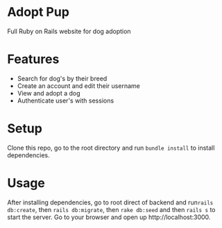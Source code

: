 # Adopt Pup

Full Ruby on Rails website for dog adoption

# Features
* Search for dog's by their breed
* Create an account and edit their username
* View and adopt a dog
* Authenticate user's with sessions

# Setup
Clone this repo, go to the root directory and run ```bundle install``` to install dependencies.

# Usage
After installing dependencies, go to root direct of backend and run```rails db:create```, then ```rails db:migrate```, then ```rake db:seed``` and then ```rails s``` to start the server. Go to your browser and open up http://localhost:3000.
